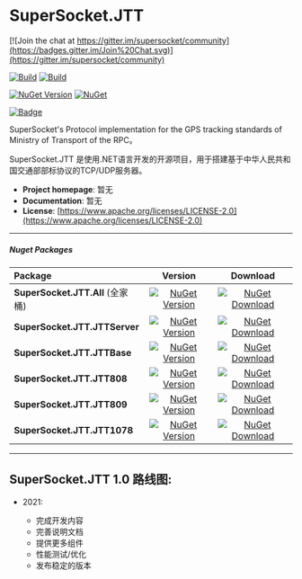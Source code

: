 # SuperSocket.JTT

[![Join the chat at https://gitter.im/supersocket/community](https://badges.gitter.im/Join%20Chat.svg)](https://gitter.im/supersocket/community)

[![Build](https://github.com/SuperSocket/SuperSocket.JTT/workflows/build/badge.svg)](https://github.com/SuperSocket/SuperSocket.JTT/actions?query=workflow%3Abuild)   [![Build](https://github.com/SuperSocket/SuperSocket.JTT/workflows/publish%20nuget%20packages/badge.svg)](https://github.com/SuperSocket/SuperSocket.JTT/actions?query=workflow%3Anuget-release)

[![NuGet Version](https://img.shields.io/nuget/v/SuperSocket.JTT.All.svg?style=flat)](https://www.nuget.org/packages/SuperSocket.JTT.All/)   [![NuGet](https://img.shields.io/nuget/dt/SuperSocket.JTT.All.svg)](https://www.nuget.org/packages/SuperSocket.JTT.All)

[![Badge](https://img.shields.io/badge/link-996.icu-red.svg)](https://996.icu/#/zh_CN)



SuperSocket's Protocol implementation for the GPS tracking standards of Ministry of Transport of the RPC。

SuperSocket.JTT 是使用.NET语言开发的开源项目，用于搭建基于中华人民共和国交通部部标协议的TCP/UDP服务器。

- **Project homepage**:		暂无
- **Documentation**:		暂无
- **License**: 				[https://www.apache.org/licenses/LICENSE-2.0](https://www.apache.org/licenses/LICENSE-2.0)

---

##### Nuget Packages

| Package           |                           Version                            |                           Download                           |
| :---------------- | :----------------------------------------------------------: | :----------------------------------------------------------: |
| **SuperSocket.JTT.All** (全家桶) | [![NuGet Version](https://img.shields.io/nuget/vpre/SuperSocket.JTT.All.svg?style=flat)](https://www.nuget.org/packages/SuperSocket.JTT.All/) | [![NuGet Download](https://img.shields.io/nuget/dt/SuperSocket.JTT.All.svg?style=flat)](https://www.nuget.org/packages/SuperSocket.JTT.All/) |
| **SuperSocket.JTT.JTTServer** | [![NuGet Version](https://img.shields.io/nuget/vpre/SuperSocket.JTT.JTTServer.svg?style=flat)](https://www.nuget.org/packages/SuperSocket.JTT.JTTServer/) | [![NuGet Download](https://img.shields.io/nuget/dt/SuperSocket.JTT.JTTServer.svg?style=flat)](https://www.nuget.org/packages/SuperSocket.JTT.JTTServer/) |
| **SuperSocket.JTT.JTTBase** | [![NuGet Version](https://img.shields.io/nuget/vpre/SuperSocket.JTT.JTTBase.svg?style=flat)](https://www.nuget.org/packages/SuperSocket.JTT.JTTBase/) | [![NuGet Download](https://img.shields.io/nuget/dt/SuperSocket.JTT.JTTBase.svg?style=flat)](https://www.nuget.org/packages/SuperSocket.JTT.JTTBase/) |
| **SuperSocket.JTT.JTT808** | [![NuGet Version](https://img.shields.io/nuget/vpre/SuperSocket.JTT.JTT808.svg?style=flat)](https://www.nuget.org/packages/SuperSocket.JTT.JTT808/) | [![NuGet Download](https://img.shields.io/nuget/dt/SuperSocket.JTT.JTT808.svg?style=flat)](https://www.nuget.org/packages/SuperSocket.JTT.JTT808/) |
| **SuperSocket.JTT.JTT809** | [![NuGet Version](https://img.shields.io/nuget/vpre/SuperSocket.JTT.JTT809.svg?style=flat)](https://www.nuget.org/packages/SuperSocket.JTT.JTT809/) | [![NuGet Download](https://img.shields.io/nuget/dt/SuperSocket.JTT.JTT809.svg?style=flat)](https://www.nuget.org/packages/SuperSocket.JTT.JTT809/) |
| **SuperSocket.JTT.JTT1078** | [![NuGet Version](https://img.shields.io/nuget/vpre/SuperSocket.JTT.JTT1078.svg?style=flat)](https://www.nuget.org/packages/SuperSocket.JTT.JTT1078/) | [![NuGet Download](https://img.shields.io/nuget/dt/SuperSocket.JTT.JTT1078.svg?style=flat)](https://www.nuget.org/packages/SuperSocket.JTT.JTT1078/) |

---

##  SuperSocket.JTT 1.0 路线图:


- 2021:

  - 完成开发内容
  - 完善说明文档
  - 提供更多组件
  - 性能测试/优化
  - 发布稳定的版本